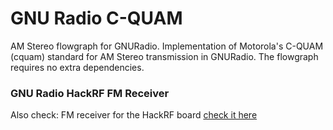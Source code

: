 # GNU Radio C-QUAM
AM Stereo flowgraph for GNURadio. Implementation of Motorola's C-QUAM (cquam) standard for AM Stereo transmission in GNURadio. The flowgraph requires no extra dependencies.

### GNU Radio HackRF FM Receiver
Also check: FM receiver for the HackRF board [check it here](https://github.com/spithash/GNU-Radio-HackRF)
